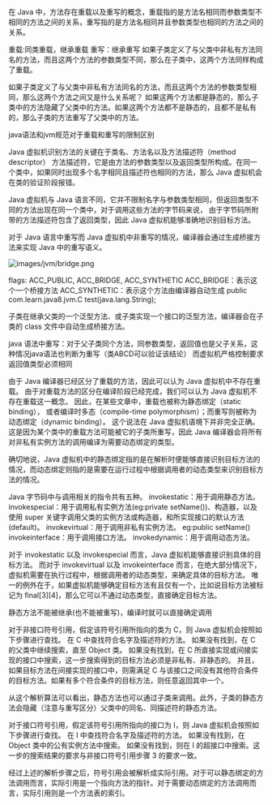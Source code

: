 在 Java 中，方法存在重载以及重写的概念，重载指的是方法名相同而参数类型不相同的方法之间的关系，重写指的是方法名相同并且参数类型也相同的方法之间的关系。

重载:同类重载，继承重载
重写：继承重写
如果子类定义了与父类中非私有方法同名的方法，而且这两个方法的参数类型不同，那么在子类中，这两个方法同样构成了重载。

如果子类定义了与父类中非私有方法同名的方法，而且这两个方法的参数类型相同，那么这两个方法之间又是什么关系呢？
如果这两个方法都是静态的，那么子类中的方法隐藏了父类中的方法。如果这两个方法都不是静态的，且都不是私有的，那么子类的方法重写了父类中的方法。

java语法和jvm规范对于重载和重写的限制区别

Java 虚拟机识别方法的关键在于类名、方法名以及方法描述符（method descriptor）
方法描述符，它是由方法的参数类型以及返回类型所构成。在同一个类中，如果同时出现多个名字相同且描述符也相同的方法，那么 Java 虚拟机会在类的验证阶段报错。

Java 虚拟机与 Java 语言不同，它并不限制名字与参数类型相同，但返回类型不同的方法出现在同一个类中，对于调用这些方法的字节码来说，
由于字节码所附带的方法描述符包含了返回类型，因此 Java 虚拟机能够准确地识别目标方法。

对于 Java 语言中重写而 Java 虚拟机中非重写的情况，编译器会通过生成桥接方法来实现 Java 中的重写语义。

![images/jvm/bridge.png]()

flags: ACC_PUBLIC, ACC_BRIDGE, ACC_SYNTHETIC
ACC_BRIDGE：表示这个一个桥接方法
ACC_SYNTHETIC：表示这个方法由编译器自动生成
public com.learn.java8.jvm.C test(java.lang.String);

子类在继承父类的一个泛型方法、或子类实现一个接口的泛型方法，编译器会在子类的 class 文件中自动生成桥接方法。


java 语法中重写：对于父子类同个方法，同参数类型，返回值也是父子关系，这种情况java语法也判断为重写（类ABCD可以验证该结论）
而虚拟机严格控制要求返回值类型必须相同

由于 Java 编译器已经区分了重载的方法，因此可以认为 Java 虚拟机中不存在重载。
由于对重载方法的区分在编译阶段已经完成，我们可以认为 Java 虚拟机不存在重载这一概念。
因此，在某些文章中，重载也被称为静态绑定（static binding），
或者编译时多态（compile-time polymorphism）；而重写则被称为动态绑定（dynamic binding）。
这个说法在 Java 虚拟机语境下并非完全正确。这是因为某个类中的重载方法可能被它的子类所重写，因此 Java 编译器会将所有对非私有实例方法的调用编译为需要动态绑定的类型。

确切地说，Java 虚拟机中的静态绑定指的是在解析时便能够直接识别目标方法的情况，而动态绑定则指的是需要在运行过程中根据调用者的动态类型来识别目标方法的情况。

Java 字节码中与调用相关的指令共有五种。
invokestatic：用于调用静态方法。
invokespecial：用于调用私有实例方法(eg:private setName())、构造器，以及使用 super 关键字调用父类的实例方法或构造器，和所实现接口的默认方法(default)。
invokevirtual：用于调用非私有实例方法。 eg:public setName()
invokeinterface：用于调用接口方法。
invokedynamic：用于调用动态方法。

对于 invokestatic 以及 invokespecial 而言，Java 虚拟机能够直接识别具体的目标方法。
而对于 invokevirtual 以及 invokeinterface 而言，在绝大部分情况下，虚拟机需要在执行过程中，根据调用者的动态类型，来确定具体的目标方法。
唯一的例外在于，如果虚拟机能够确定目标方法有且仅有一个，比如说目标方法被标记为 final[3][4]，那么它可以不通过动态类型，直接确定目标方法。

静态方法不能被继承(也不能被重写)，编译时就可以直接确定调用


对于非接口符号引用，假定该符号引用所指向的类为 C，则 Java 虚拟机会按照如下步骤进行查找。
在 C 中查找符合名字及描述符的方法。
如果没有找到，在 C 的父类中继续搜索，直至 Object 类。
如果没有找到，在 C 所直接实现或间接实现的接口中搜索，这一步搜索得到的目标方法必须是非私有、非静态的。
并且，如果目标方法在间接实现的接口中，则需满足 C 与该接口之间没有其他符合条件的目标方法。如果有多个符合条件的目标方法，则任意返回其中一个。

从这个解析算法可以看出，静态方法也可以通过子类来调用。此外，子类的静态方法会隐藏（注意与重写区分）父类中的同名、同描述符的静态方法。

对于接口符号引用，假定该符号引用所指向的接口为 I，则 Java 虚拟机会按照如下步骤进行查找。
在 I 中查找符合名字及描述符的方法。
如果没有找到，在 Object 类中的公有实例方法中搜索。
如果没有找到，则在 I 的超接口中搜索。这一步的搜索结果的要求与非接口符号引用步骤 3 的要求一致。

经过上述的解析步骤之后，符号引用会被解析成实际引用。对于可以静态绑定的方法调用而言，实际引用是一个指向方法的指针。对于需要动态绑定的方法调用而言，实际引用则是一个方法表的索引。